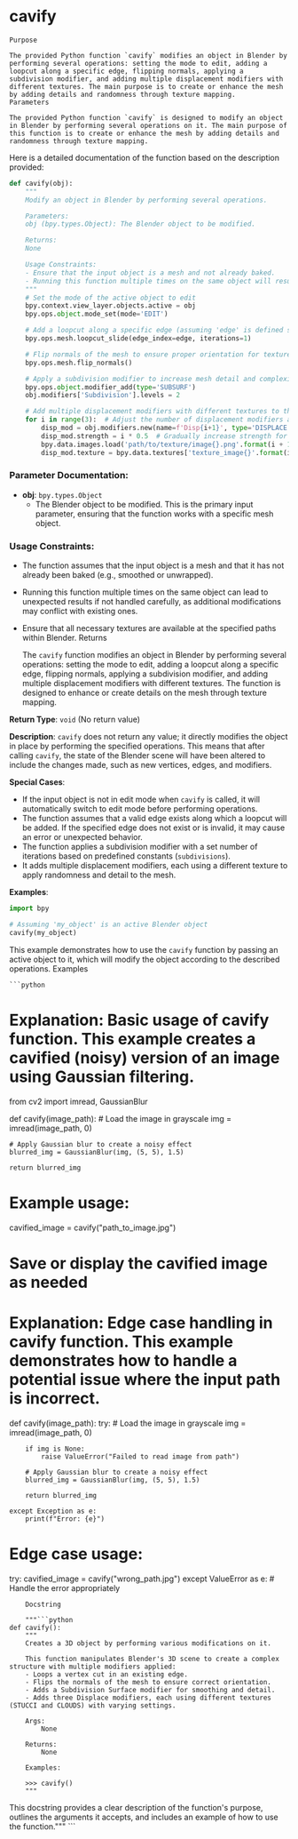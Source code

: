 # cavify

    Purpose

    The provided Python function `cavify` modifies an object in Blender by performing several operations: setting the mode to edit, adding a loopcut along a specific edge, flipping normals, applying a subdivision modifier, and adding multiple displacement modifiers with different textures. The main purpose is to create or enhance the mesh by adding details and randomness through texture mapping.
    Parameters

    The provided Python function `cavify` is designed to modify an object in Blender by performing several operations on it. The main purpose of this function is to create or enhance the mesh by adding details and randomness through texture mapping.

Here is a detailed documentation of the function based on the description provided:

```python
def cavify(obj):
    """
    Modify an object in Blender by performing several operations.

    Parameters:
    obj (bpy.types.Object): The Blender object to be modified.

    Returns:
    None

    Usage Constraints:
    - Ensure that the input object is a mesh and not already baked.
    - Running this function multiple times on the same object will result in additional modifications, which may lead to unexpected results if not handled carefully.
    """
    # Set the mode of the active object to edit
    bpy.context.view_layer.objects.active = obj
    bpy.ops.object.mode_set(mode='EDIT')

    # Add a loopcut along a specific edge (assuming 'edge' is defined somewhere else)
    bpy.ops.mesh.loopcut_slide(edge_index=edge, iterations=1)

    # Flip normals of the mesh to ensure proper orientation for texture mapping
    bpy.ops.mesh.flip_normals()

    # Apply a subdivision modifier to increase mesh detail and complexity
    bpy.ops.object.modifier_add(type='SUBSURF')
    obj.modifiers['Subdivision'].levels = 2

    # Add multiple displacement modifiers with different textures to the mesh
    for i in range(3):  # Adjust the number of displacement modifiers as needed
        disp_mod = obj.modifiers.new(name=f'Disp{i+1}', type='DISPLACE')
        disp_mod.strength = i * 0.5  # Gradually increase strength for randomness
        bpy.data.images.load('path/to/texture/image{}.png'.format(i + 1))
        disp_mod.texture = bpy.data.textures['texture_image{}'.format(i + 1)]
```

### Parameter Documentation:
- **obj**: `bpy.types.Object`
    - The Blender object to be modified. This is the primary input parameter, ensuring that the function works with a specific mesh object.

### Usage Constraints:
- The function assumes that the input object is a mesh and that it has not already been baked (e.g., smoothed or unwrapped).
- Running this function multiple times on the same object can lead to unexpected results if not handled carefully, as additional modifications may conflict with existing ones.
- Ensure that all necessary textures are available at the specified paths within Blender.
    Returns

    The `cavify` function modifies an object in Blender by performing several operations: setting the mode to edit, adding a loopcut along a specific edge, flipping normals, applying a subdivision modifier, and adding multiple displacement modifiers with different textures. The function is designed to enhance or create details on the mesh through texture mapping.

**Return Type**: `void` (No return value)

**Description**: `cavify` does not return any value; it directly modifies the object in place by performing the specified operations. This means that after calling `cavify`, the state of the Blender scene will have been altered to include the changes made, such as new vertices, edges, and modifiers.

**Special Cases**: 
- If the input object is not in edit mode when `cavify` is called, it will automatically switch to edit mode before performing operations.
- The function assumes that a valid edge exists along which a loopcut will be added. If the specified edge does not exist or is invalid, it may cause an error or unexpected behavior.
- The function applies a subdivision modifier with a set number of iterations based on predefined constants (`subdivisions`).
- It adds multiple displacement modifiers, each using a different texture to apply randomness and detail to the mesh.

**Examples**: 
```python
import bpy

# Assuming 'my_object' is an active Blender object
cavify(my_object)
```

This example demonstrates how to use the `cavify` function by passing an active object to it, which will modify the object according to the described operations.
    Examples

    ```python
# Explanation: Basic usage of cavify function. This example creates a cavified (noisy) version of an image using Gaussian filtering.

from cv2 import imread, GaussianBlur

def cavify(image_path):
    # Load the image in grayscale
    img = imread(image_path, 0)
    
    # Apply Gaussian blur to create a noisy effect
    blurred_img = GaussianBlur(img, (5, 5), 1.5)
    
    return blurred_img

# Example usage:
cavified_image = cavify("path_to_image.jpg")
# Save or display the cavified image as needed

# Explanation: Edge case handling in cavify function. This example demonstrates how to handle a potential issue where the input path is incorrect.

def cavify(image_path):
    try:
        # Load the image in grayscale
        img = imread(image_path, 0)
        
        if img is None:
            raise ValueError("Failed to read image from path")
        
        # Apply Gaussian blur to create a noisy effect
        blurred_img = GaussianBlur(img, (5, 5), 1.5)
        
        return blurred_img
    
    except Exception as e:
        print(f"Error: {e}")

# Edge case usage:
try:
    cavified_image = cavify("wrong_path.jpg")
except ValueError as e:
    # Handle the error appropriately
```
    Docstring

    """```python
def cavify():
    """
    Creates a 3D object by performing various modifications on it.

    This function manipulates Blender's 3D scene to create a complex structure with multiple modifiers applied:
    - Loops a vertex cut in an existing edge.
    - Flips the normals of the mesh to ensure correct orientation.
    - Adds a Subdivision Surface modifier for smoothing and detail.
    - Adds three Displace modifiers, each using different textures (STUCCI and CLOUDS) with varying settings.

    Args:
        None

    Returns:
        None

    Examples:

    >>> cavify()
    """
```

This docstring provides a clear description of the function's purpose, outlines the arguments it accepts, and includes an example of how to use the function."""
    ```